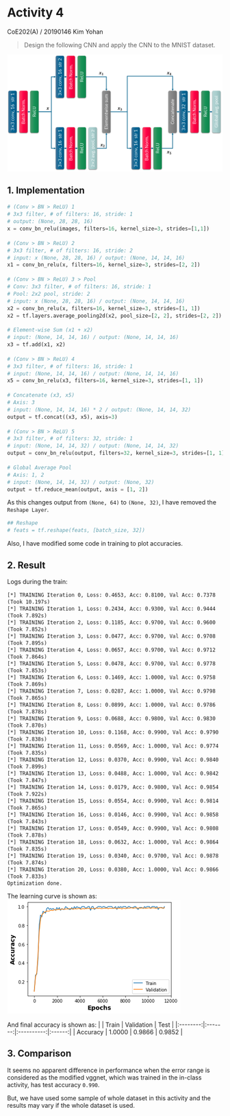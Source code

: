 # Activity 4
CoE202(A) / 20190146 Kim Yohan

> Design the following CNN and apply the CNN to the MNIST dataset.

<img src="images/assignment-net.png" style="width: 600px">

## 1. Implementation
```py
# (Conv > BN > ReLU) 1
# 3x3 filter, # of filters: 16, stride: 1
# output: (None, 28, 28, 16)
x = conv_bn_relu(images, filters=16, kernel_size=3, strides=[1,1])

# (Conv > BN > ReLU) 2
# 3x3 filter, # of filters: 16, stride: 2
# input: x (None, 28, 28, 16) / output: (None, 14, 14, 16)
x1 = conv_bn_relu(x, filters=16, kernel_size=3, strides=[2, 2])

# (Conv > BN > ReLU) 3 > Pool
# Conv: 3x3 filter, # of filters: 16, stride: 1
# Pool: 2x2 pool, stride: 2
# input: x (None, 28, 28, 16) / output: (None, 14, 14, 16)
x2 = conv_bn_relu(x, filters=16, kernel_size=3, strides=[1, 1])
x2 = tf.layers.average_pooling2d(x2, pool_size=[2, 2], strides=[2, 2])

# Element-wise Sum (x1 + x2)
# input: (None, 14, 14, 16) / output: (None, 14, 14, 16)
x3 = tf.add(x1, x2)

# (Conv > BN > ReLU) 4
# 3x3 filter, # of filters: 16, stride: 1
# input: (None, 14, 14, 16) / output: (None, 14, 14, 16)
x5 = conv_bn_relu(x3, filters=16, kernel_size=3, strides=[1, 1])

# Concatenate (x3, x5)
# Axis: 3
# input: (None, 14, 14, 16) * 2 / output: (None, 14, 14, 32)
output = tf.concat((x3, x5), axis=3)

# (Conv > BN > ReLU) 5
# 3x3 filter, # of filters: 32, stride: 1
# input: (None, 14, 14, 32) / output: (None, 14, 14, 32)
output = conv_bn_relu(output, filters=32, kernel_size=3, strides=[1, 1])

# Global Average Pool
# Axis: 1, 2
# input: (None, 14, 14, 32) / output: (None, 32)
output = tf.reduce_mean(output, axis = [1, 2])
```

As this changes output from `(None, 64)` to `(None, 32)`, I have removed the `Reshape Layer`.
```py
## Reshape
# feats = tf.reshape(feats, [batch_size, 32])
```

Also, I have modified some code in training to plot accuracies.

## 2. Result
Logs during the train:
```
[*] TRAINING Iteration 0, Loss: 0.4653, Acc: 0.8100, Val Acc: 0.7378 (Took 10.197s)
[*] TRAINING Iteration 1, Loss: 0.2434, Acc: 0.9300, Val Acc: 0.9444 (Took 7.892s)
[*] TRAINING Iteration 2, Loss: 0.1185, Acc: 0.9700, Val Acc: 0.9600 (Took 7.852s)
[*] TRAINING Iteration 3, Loss: 0.0477, Acc: 0.9700, Val Acc: 0.9708 (Took 7.895s)
[*] TRAINING Iteration 4, Loss: 0.0657, Acc: 0.9700, Val Acc: 0.9712 (Took 7.864s)
[*] TRAINING Iteration 5, Loss: 0.0478, Acc: 0.9700, Val Acc: 0.9778 (Took 7.853s)
[*] TRAINING Iteration 6, Loss: 0.1469, Acc: 1.0000, Val Acc: 0.9758 (Took 7.869s)
[*] TRAINING Iteration 7, Loss: 0.0287, Acc: 1.0000, Val Acc: 0.9798 (Took 7.865s)
[*] TRAINING Iteration 8, Loss: 0.0899, Acc: 1.0000, Val Acc: 0.9786 (Took 7.878s)
[*] TRAINING Iteration 9, Loss: 0.0688, Acc: 0.9800, Val Acc: 0.9830 (Took 7.870s)
[*] TRAINING Iteration 10, Loss: 0.1168, Acc: 0.9900, Val Acc: 0.9790 (Took 7.838s)
[*] TRAINING Iteration 11, Loss: 0.0569, Acc: 1.0000, Val Acc: 0.9774 (Took 7.835s)
[*] TRAINING Iteration 12, Loss: 0.0370, Acc: 0.9900, Val Acc: 0.9840 (Took 7.899s)
[*] TRAINING Iteration 13, Loss: 0.0488, Acc: 1.0000, Val Acc: 0.9842 (Took 7.847s)
[*] TRAINING Iteration 14, Loss: 0.0179, Acc: 0.9800, Val Acc: 0.9854 (Took 7.922s)
[*] TRAINING Iteration 15, Loss: 0.0554, Acc: 0.9900, Val Acc: 0.9814 (Took 7.865s)
[*] TRAINING Iteration 16, Loss: 0.0146, Acc: 0.9900, Val Acc: 0.9858 (Took 7.843s)
[*] TRAINING Iteration 17, Loss: 0.0549, Acc: 0.9900, Val Acc: 0.9808 (Took 7.878s)
[*] TRAINING Iteration 18, Loss: 0.0632, Acc: 1.0000, Val Acc: 0.9864 (Took 7.835s)
[*] TRAINING Iteration 19, Loss: 0.0340, Acc: 0.9700, Val Acc: 0.9878 (Took 7.874s)
[*] TRAINING Iteration 20, Loss: 0.0380, Acc: 1.0000, Val Acc: 0.9866 (Took 7.833s)
Optimization done.
```

The learning curve is shown as:  
![Learning Curve](images/learningcurve.png)

And final accuracy is shown as:
|          |  Train  | Validation |  Test  |
|:--------:|:-------:|:----------:|:------:|
| Accuracy | 1.0000  |   0.9866   | 0.9852 |

## 3. Comparison
It seems no apparent difference in performance when the error range is considered
as the modified vggnet, which was trained in the in-class activity, has test accuracy `0.990`.

But, we have used some sample of whole dataset in this activity 
and the results may vary if the whole dataset is used.
